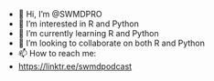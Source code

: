 - 👋 Hi, I’m @SWMDPRO
- 👀 I’m interested in R and Python
- 🌱 I’m currently learning R and Python
- 💞️ I’m looking to collaborate on both R and Python
- 📫 How to reach me:
- https://linktr.ee/swmdpodcast

